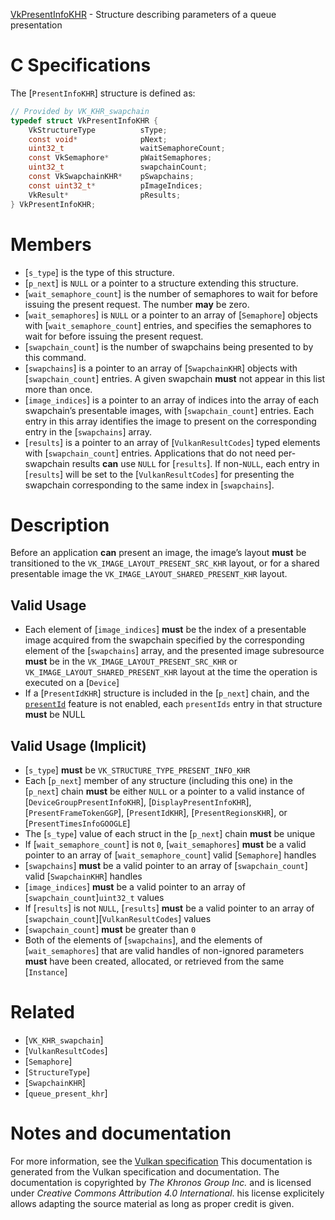 [VkPresentInfoKHR](https://www.khronos.org/registry/vulkan/specs/1.3-extensions/man/html/VkPresentInfoKHR.html) - Structure describing parameters of a queue presentation

# C Specifications
The [`PresentInfoKHR`] structure is defined as:
```c
// Provided by VK_KHR_swapchain
typedef struct VkPresentInfoKHR {
    VkStructureType          sType;
    const void*              pNext;
    uint32_t                 waitSemaphoreCount;
    const VkSemaphore*       pWaitSemaphores;
    uint32_t                 swapchainCount;
    const VkSwapchainKHR*    pSwapchains;
    const uint32_t*          pImageIndices;
    VkResult*                pResults;
} VkPresentInfoKHR;
```

# Members
- [`s_type`] is the type of this structure.
- [`p_next`] is `NULL` or a pointer to a structure extending this structure.
- [`wait_semaphore_count`] is the number of semaphores to wait for before issuing the present request. The number  **may**  be zero.
- [`wait_semaphores`] is `NULL` or a pointer to an array of [`Semaphore`] objects with [`wait_semaphore_count`] entries, and specifies the semaphores to wait for before issuing the present request.
- [`swapchain_count`] is the number of swapchains being presented to by this command.
- [`swapchains`] is a pointer to an array of [`SwapchainKHR`] objects with [`swapchain_count`] entries. A given swapchain  **must**  not appear in this list more than once.
- [`image_indices`] is a pointer to an array of indices into the array of each swapchain’s presentable images, with [`swapchain_count`] entries. Each entry in this array identifies the image to present on the corresponding entry in the [`swapchains`] array.
- [`results`] is a pointer to an array of [`VulkanResultCodes`] typed elements with [`swapchain_count`] entries. Applications that do not need per-swapchain results  **can**  use `NULL` for [`results`]. If non-`NULL`, each entry in [`results`] will be set to the [`VulkanResultCodes`] for presenting the swapchain corresponding to the same index in [`swapchains`].

# Description
Before an application  **can**  present an image, the image’s layout  **must**  be
transitioned to the `VK_IMAGE_LAYOUT_PRESENT_SRC_KHR`
layout, or for a shared presentable image the
`VK_IMAGE_LAYOUT_SHARED_PRESENT_KHR`
layout.
## Valid Usage
-    Each element of [`image_indices`] **must**  be the index of a presentable image acquired from the swapchain specified by the corresponding element of the [`swapchains`] array, and the presented image subresource  **must**  be in the `VK_IMAGE_LAYOUT_PRESENT_SRC_KHR` or `VK_IMAGE_LAYOUT_SHARED_PRESENT_KHR` layout at the time the operation is executed on a [`Device`]
-    If a [`PresentIdKHR`] structure is included in the [`p_next`] chain, and the [`presentId`](https://www.khronos.org/registry/vulkan/specs/1.3-extensions/html/vkspec.html#features-presentId) feature is not enabled, each `presentIds` entry in that structure  **must**  be NULL

## Valid Usage (Implicit)
-  [`s_type`] **must**  be `VK_STRUCTURE_TYPE_PRESENT_INFO_KHR`
-    Each [`p_next`] member of any structure (including this one) in the [`p_next`] chain  **must**  be either `NULL` or a pointer to a valid instance of [`DeviceGroupPresentInfoKHR`], [`DisplayPresentInfoKHR`], [`PresentFrameTokenGGP`], [`PresentIdKHR`], [`PresentRegionsKHR`], or [`PresentTimesInfoGOOGLE`]
-    The [`s_type`] value of each struct in the [`p_next`] chain  **must**  be unique
-    If [`wait_semaphore_count`] is not `0`, [`wait_semaphores`] **must**  be a valid pointer to an array of [`wait_semaphore_count`] valid [`Semaphore`] handles
-  [`swapchains`] **must**  be a valid pointer to an array of [`swapchain_count`] valid [`SwapchainKHR`] handles
-  [`image_indices`] **must**  be a valid pointer to an array of [`swapchain_count`]`uint32_t` values
-    If [`results`] is not `NULL`, [`results`] **must**  be a valid pointer to an array of [`swapchain_count`][`VulkanResultCodes`] values
-  [`swapchain_count`] **must**  be greater than `0`
-    Both of the elements of [`swapchains`], and the elements of [`wait_semaphores`] that are valid handles of non-ignored parameters  **must**  have been created, allocated, or retrieved from the same [`Instance`]

# Related
- [`VK_KHR_swapchain`]
- [`VulkanResultCodes`]
- [`Semaphore`]
- [`StructureType`]
- [`SwapchainKHR`]
- [`queue_present_khr`]

# Notes and documentation
For more information, see the [Vulkan specification](https://www.khronos.org/registry/vulkan/specs/1.3-extensions/html/vkspec.html)
This documentation is generated from the Vulkan specification and documentation.
The documentation is copyrighted by *The Khronos Group Inc.* and is licensed under *Creative Commons Attribution 4.0 International*.
his license explicitely allows adapting the source material as long as proper credit is given.
        